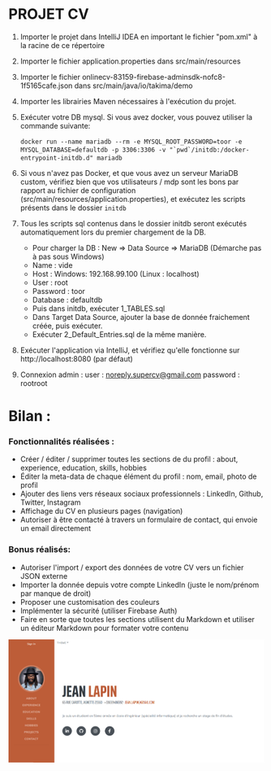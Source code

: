 # PROJET CV 

1) Importer le projet dans IntelliJ IDEA en important le fichier "pom.xml" à la racine de ce répertoire

2) Importer le fichier application.properties dans src/main/resources

3) Importer le fichier onlinecv-83159-firebase-adminsdk-nofc8-1f5165cafe.json dans src/main/java/io/takima/demo

4) Importer les librairies Maven nécessaires à l'exécution du projet.

5) Exécuter votre DB mysql. Si vous avez docker, vous pouvez utiliser la commande suivante:
    ```
    docker run --name mariadb --rm -e MYSQL_ROOT_PASSWORD=toor -e MYSQL_DATABASE=defaultdb -p 3306:3306 -v "`pwd`/initdb:/docker-entrypoint-initdb.d" mariadb
    ```
6) Si vous n'avez pas Docker, et que vous avez un serveur MariaDB custom, vérifiez bien que vos utilisateurs / mdp sont les bons par rapport au fichier de configuration (src/main/resources/application.properties), et exécutez les scripts présents dans le dossier `initdb`

7) Tous les scripts sql contenus dans le dossier initdb seront exécutés automatiquement lors du premier chargement de la DB. 
    - Pour charger la DB : New => Data Source => MariaDB
(Démarche pas à pas sous Windows)
    - Name : vide
    - Host : Windows: 192.168.99.100 (Linux : localhost)
    - User : root
    - Password : toor
    - Database : defaultdb
    - Puis dans initdb, exécuter 1_TABLES.sql
    - Dans Target Data Source, ajouter la base de donnée fraichement créée, puis exécuter.
    - Exécuter 2_Default_Entries.sql de la même manière.

8) Exécuter l'application via IntelliJ, et vérifiez qu'elle fonctionne sur http://localhost:8080 (par défaut)

9) Connexion admin : user : noreply.supercv@gmail.com
password : rootroot

# Bilan : 

### Fonctionnalités réalisées :
- Créer / éditer / supprimer toutes les sections de du profil : about, experience, education, skills, hobbies
- Éditer la meta-data de chaque élément du profil : nom, email, photo de profil
- Ajouter des liens vers réseaux sociaux professionnels : LinkedIn, Github, Twitter, Instagram
- Affichage du CV en plusieurs pages (navigation)
- Autoriser à être contacté à travers un formulaire de contact, qui envoie un email directement

### Bonus réalisés:
- Autoriser l'import / export des données de votre CV vers un fichier JSON externe
- Importer la donnée depuis votre compte LinkedIn (juste le nom/prénom par manque de droit)
- Proposer une customisation des couleurs 
- Implémenter la sécurité (utiliser Firebase Auth)
- Faire en sorte que toutes les sections utilisent du Markdown et utiliser un éditeur Markdown pour formater votre contenu

![image](assetsREADME/CV.PNG)